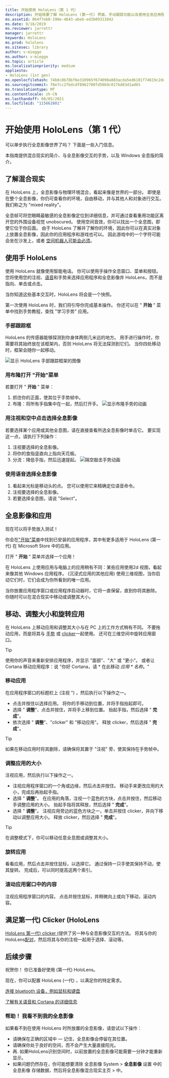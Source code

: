```yaml
---
title: 开始使用 HoloLens（第 1 代）
description: 开始简要了解 HoloLens (第一代) 界面、手动跟踪功能以及使用全息应用程序。
ms.assetid: 064f7eb0-190e-4643-abeb-ed3b09312042
ms.date: 9/16/2019
ms.reviewer: jarrettr
manager: jarrettr
keywords: HoloLens
ms.prod: hololens
ms.sitesec: library
author: v-miegge
ms.author: v-miegge
ms.topic: article
ms.localizationpriority: medium
appliesto:
- HoloLens (1st gen)
ms.openlocfilehash: 74b0c8b78bf6e310965f674098a883acda5ed6101f74619c2dea209beb27e47d
ms.sourcegitcommit: f8e7cc2fbdcdf8962700fd50b9c017bd83d1ad65
ms.translationtype: MT
ms.contentlocale: zh-CN
ms.lasthandoff: 08/05/2021
ms.locfileid: "115662801"
---
```

# <a name="getting-around-hololens-1st-gen"></a>开始使用 HoloLens（第 1 代）

可以单步执行全息影像世界了吗？ 下面是一些入门信息。

本指南提供混合现实的简介、与全息影像交互的手势，以及 Windows 全息版的简介。

## <a name="discover-mixed-reality"></a>了解混合现实

在 HoloLens 上，全息影像与物理环境混合，看起来像是世界的一部分。 即使是在整个全息影像，你仍可查看你的环境，自由移动，并与其他人和对象进行交互。 我们称之为 "mixed reality"。

全息帧可将您眼睛最敏感的全息影像定位到详细信息，并可通过查看重用功能区离开您的外围设备视觉 unobscured。 使用空间音效，你可以找出一个全息图，即使它位于你后面。 由于 HoloLens 了解并了解你的环境，因此你可以在真实对象上放置全息影像，因此你的应用程序和游戏也可以。 因此游戏中的一个字符可能会坐在沙发上，或者 [空间机器人可能会必须](https://www.microsoft.com/store/apps/9nblggh5fv3j)。

## <a name="use-hololens-with-your-hands"></a>使用手 HoloLens

使用 HoloLens 就像使用智能电话。 你可以使用手操作全息窗口、菜单和按钮。  您将使用您的注视、[语音](hololens-cortana.md)和手势来选择应用程序和全息影像并 HoloLens，而不是指向、单击或点击。

当你知道这些基本交互时，HoloLens 将会是一个快照。

第一次使用 HoloLens 时，我们将引导你完成基本操作。 你还可以在 " **开始** " 菜单中找到手势教程，查找 "学习手势" 应用。

### <a name="the-hand-tracking-frame"></a>手部跟踪框

HoloLens 的传感器能够探测到你身体两侧几米远的地方。 用手进行操作时，你需要将其始终放在该框架内，否则 HoloLens 将无法探测到它们。 当你四处移动时，框架会随你一起移动。  

![显示 HoloLens 手部跟踪框架的图像](./images/hololens-2-gesture-frame.png)

### <a name="open-the-start-menu-with-bloom"></a>用布隆打开 "开始"菜单

若要打开 " **开始** " 菜单：

1. 抓住你的正面，使其位于手势帧中。
1. 布隆：将所有手指集中在一起，然后打开手。
  ![显示布隆手势的动画](./images/hololens-bloom.gif)

### <a name="select-holograms-with-gaze-and-air-tap"></a>用注视和空中点击选择全息影像

若要选择某个应用或其他全息图，请在直接查看所选全息影像时单击它。 要实现这一点，请执行下列操作：

1. 注视要选择的全息影像。
1. 将你的食指竖直向上指向天花板。
1. 分流：降低手指，然后迅速提起。
   ![隔空敲击手势动画](./images/hololens-air-tap.gif)

### <a name="select-a-hologram-by-using-your-voice"></a>使用语音选择全息影像

1. 看起来光标是移动头的点。 您可以使用它来精确定位语音命令。
1. 注视要选择的全息影像。
1. 若要选择全息图，请说 "Select"。

## <a name="holograms-and-apps"></a>全息影像和应用

现在可以将手势放入测试！

你会在["开始"菜单](holographic-home.md)中找到已安装的应用程序，其中有更多适用于 HoloLens (第一代) 在 Microsoft Store 中的应用。

打开 " **开始** " 菜单并选择一个应用！

在 HoloLens 上使用应用与电脑上的应用稍有不同：某些应用使用2d 视图，看起来像其他 Windows 应用程序。  (沉浸式应用的其他应用) 使用三维视图，当你启动它们时，它们会成为你所看到的唯一应用。

当你放置应用程序窗口或应用程序启动器时，它将一直保留，直到你将其删除。 你随时可以在混合现实中移动或调整其大小。

## <a name="move-resize-and-rotate-apps"></a>移动、调整大小和旋转应用

在 HoloLens 上移动应用和调整其大小与在 PC 上的工作方式稍有不同。 不要拖动应用，而是将其与 [手势](https://support.microsoft.com/help/12644/hololens-use-gestures) 或 [clicker](hololens1-clicker.md)一起使用。 还可在三维空间中旋转应用窗口。

> [!TIP]
> 使用你的声音来重新安排应用程序，并显示 "面部"、"大" 或 "更小"。 或者让 Cortana 移动应用程序：说 "你好 Cortana，请 \* 在此移动 *应用 \* 名称*。"

### <a name="move-an-app"></a>移动应用

在应用程序窗口的标题栏上 (注视 ") ，然后执行以下操作之一。

- 点击并按住以选择应用。 将你的手移动到位置，并将手指抬起即可。
- 选择 " **调整**"、点击并按住，并将手上移到位置。 抬起手指，然后选择 " **完成**"。
- 依次选择 " **调整**"、"clicker" 和 "移动应用"。 释放 clicker，然后选择 " **完成**"。

> [!TIP]
> 如果在移动应用时将其删除，请确保将其置于 "注视" 旁，使其保持在手势帧中。

### <a name="resize-an-app"></a>调整应用的大小

注视应用，然后执行以下操作之一。

- 注视应用程序窗口的一个角或边缘，然后点击并按住。 移动手来更改应用的大小，完成后再抬起手指。
- 选择 " **调整**"。 在应用的角落，注视一个蓝色的方块，点击并按住，然后移动手调整应用的大小。 抬起手指将其释放，然后选择 " **完成**"。
- 选择 " **调整**"。 注视应用旁边的蓝色方块之一，单击并按住 clicker，并向下移动以调整应用大小。 释放 clicker，然后选择 " **完成**"。

> [!TIP]
> 在调整模式下，你可以移动任意全息图或调整其大小。

### <a name="rotate-an-app"></a>旋转应用

看看应用，然后点击并按住鼠标，以选择它。 通过保持一只手使其保持不动，使其旋转。 完成后，可以同时提高这两个索引。

### <a name="scroll-content-in-an-app-window"></a>滚动应用窗口中的内容

注视应用程序窗口的内容。 点击并按住鼠标，并稍微向上或向下移动，滚动内容。

## <a name="meet-the-hololens-1st-gen-clicker"></a>满足第一代) Clicker (HoloLens

[HoloLens 第一代) clicker (](hololens1-clicker.md)提供了另一种与全息影像交互的方法。 将其与你的 HoloLens[配对](hololens-connect-devices.md)，然后将其与你的注视一起用于选择、滚动等。

## <a name="next-steps"></a>后续步骤

祝贺你！ 你已准备好使用 (第一代) HoloLens。

现在，你可以配置 HoloLens (一代) ，以满足你的特定需求。

[连接 bluetooth 设备，例如鼠标和键盘](hololens-connect-devices.md)

[了解有关语音和 Cortana 的详细信息](hololens-cortana.md)

### <a name="help-i-dont-see-my-holograms"></a>帮助！ 我看不到我的全息影像

如果看不到在使用 HoloLens 时所放置的全息影像，请尝试以下操作：

- 请确保在正确的区域中 &mdash; 记住，全息影像会停留在其位置。
- 请确保你处于良好的空间，而不会产生大量直接阳光。
- 再. 如果HoloLens识别空间时，以前放置的全息影像可能需要一分钟才能重新显示。
- 如果问题仍然存在，你可能想要清除 全息影像 System  >  **全息影像** 设置 中的 全息影像 存储数据，然后将全息影像混合现实主页  >  中。
